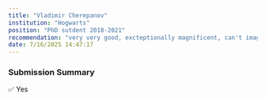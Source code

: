 ```yaml
---
title: "Vladimir Cherepanov"
institution: "Hogwarts"
position: "PhD sutdent 2018-2021"
recommendation: "very very good, excteptionally magnificent, can't imagine any better"
date: 7/16/2025 14:47:17
---
```


### Submission Summary

✅ Yes
